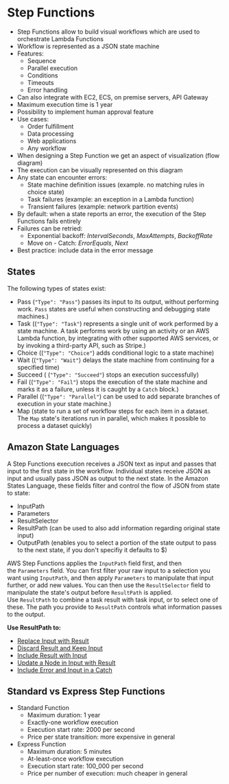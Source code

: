 
# Step Functions

- Step Functions allow to build visual workflows which are used to orchestrate Lambda Functions
- Workflow is represented as a JSON state machine
- Features:
    - Sequence
    - Parallel execution
    - Conditions
    - Timeouts
    - Error handling
- Can also integrate with EC2, ECS, on premise servers, API Gateway
- Maximum execution time is 1 year
- Possibility to implement human approval feature
- Use cases:
    - Order fulfillment
    - Data processing
    - Web applications
    - Any workflow
- When designing a Step Function we get an aspect of visualization (flow diagram)
- The execution can be visually represented on this diagram
- Any state can encounter errors:
    - State machine definition issues (example. no matching rules in choice state)
    - Task failures (example: an exception in a Lambda function)
    - Transient failures (example: network partition events)
- By default: when a state reports an error, the execution of the Step Functions fails entirely
- Failures can be retried:
    - Exponential backoff: _IntervalSeconds_, _MaxAttempts_, _BackoffRate_
    - Move on - Catch: _ErrorEquals_, _Next_
- Best practice: include data in the error message

## States

The following types of states exist:
- Pass (`"Type": "Pass"`) passes its input to its output, without performing work. `Pass` states are useful when constructing and debugging state machines.)
- Task ((`"Type": "Task"`) represents a single unit of work performed by a state machine. A task performs work by using an activity or an AWS Lambda function, by integrating with other supported AWS services, or by invoking a third-party API, such as Stripe.)
- Choice ((`"Type": "Choice"`) adds conditional logic to a state machine)
- Wait ((`"Type": "Wait"`) delays the state machine from continuing for a specified time)
- Succeed ( (`"Type": "Succeed"`) stops an execution successfully)
- Fail ((`"Type": "Fail"`) stops the execution of the state machine and marks it as a failure, unless it is caught by a `Catch` block.)
- Parallel ((`"Type": "Parallel"`) can be used to add separate branches of execution in your state machine.)
- Map (state to run a set of workflow steps for each item in a dataset. The `Map` state's iterations run in parallel, which makes it possible to process a dataset quickly)
## Amazon State Languages

A Step Functions execution receives a JSON text as input and passes that input to the first state in the workflow. Individual states receive JSON as input and usually pass JSON as output to the next state.
In the Amazon States Language, these fields filter and control the flow of JSON from state to state:
- InputPath
- Parameters
- ResultSelector
- ResultPath (can be used to also add information regarding original state input)
- OutputPath (enables you to select a portion of the state output to pass to the next state, if you don't specifiy it defaults to $)

AWS Step Functions applies the `InputPath` field first, and then the `Parameters` field. You can first filter your raw input to a selection you want using `InputPath`, and then apply `Parameters` to manipulate that input further, or add new values. You can then use the `ResultSelector` field to manipulate the state's output before `ResultPath` is applied.
Use `ResultPath` to combine a task result with task input, or to select one of these. The path you provide to `ResultPath` controls what information passes to the output.

**Use ResultPath to:**
- [Replace Input with Result](https://docs.aws.amazon.com/step-functions/latest/dg/input-output-resultpath.html#input-output-resultpath-default)
- [Discard Result and Keep Input](https://docs.aws.amazon.com/step-functions/latest/dg/input-output-resultpath.html#input-output-resultpath-null)
- [Include Result with Input](https://docs.aws.amazon.com/step-functions/latest/dg/input-output-resultpath.html#input-output-resultpath-append)
- [Update a Node in Input with Result](https://docs.aws.amazon.com/step-functions/latest/dg/input-output-resultpath.html#input-output-resultpath-amend)
- [Include Error and Input in a Catch](https://docs.aws.amazon.com/step-functions/latest/dg/input-output-resultpath.html#input-output-resultpath-catch)
## Standard vs Express Step Functions

- Standard Function
    - Maximum duration: 1 year
    - Exactly-one workflow execution
    - Execution start rate: 2000 per second
    - Price per state transition: more expensive in general
- Express Function
    - Maximum duration: 5 minutes
    - At-least-once workflow execution
    - Execution start rate: 100_000 per second
    - Price per number of execution: much cheaper in general